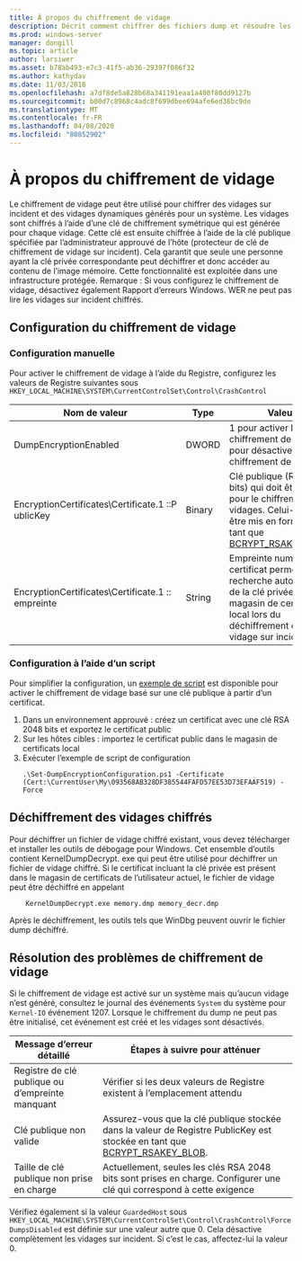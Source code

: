 ```yaml
---
title: À propos du chiffrement de vidage
description: Décrit comment chiffrer des fichiers dump et résoudre les problèmes de chiffrement.
ms.prod: windows-server
manager: dongill
ms.topic: article
author: larsiwer
ms.asset: b78ab493-e7c3-41f5-ab36-29397f086f32
ms.author: kathydav
ms.date: 11/03/2016
ms.openlocfilehash: a7df8de5a828b68a341191eaa1a400f80dd9127b
ms.sourcegitcommit: b00d7c8968c4adc8f699dbee694afe6ed36bc9de
ms.translationtype: MT
ms.contentlocale: fr-FR
ms.lasthandoff: 04/08/2020
ms.locfileid: "80852902"
---
```

# <a name="about-dump-encryption"></a>À propos du chiffrement de vidage
Le chiffrement de vidage peut être utilisé pour chiffrer des vidages sur incident et des vidages dynamiques générés pour un système. Les vidages sont chiffrés à l’aide d’une clé de chiffrement symétrique qui est générée pour chaque vidage. Cette clé est ensuite chiffrée à l’aide de la clé publique spécifiée par l’administrateur approuvé de l’hôte (protecteur de clé de chiffrement de vidage sur incident). Cela garantit que seule une personne ayant la clé privée correspondante peut déchiffrer et donc accéder au contenu de l’image mémoire. Cette fonctionnalité est exploitée dans une infrastructure protégée.
Remarque : Si vous configurez le chiffrement de vidage, désactivez également Rapport d’erreurs Windows. WER ne peut pas lire les vidages sur incident chiffrés.

## <a name="configuring-dump-encryption"></a>Configuration du chiffrement de vidage
### <a name="manual-configuration"></a>Configuration manuelle
Pour activer le chiffrement de vidage à l’aide du Registre, configurez les valeurs de Registre suivantes sous `HKEY_LOCAL_MACHINE\SYSTEM\CurrentControlSet\Control\CrashControl`

| Nom de valeur | Type | Valeur |
| ---------- | ---- | ----- |
| DumpEncryptionEnabled | DWORD | 1 pour activer le chiffrement de vidage, 0 pour désactiver le chiffrement de vidage |
| EncryptionCertificates\Certificate.1 ::P ublicKey | Binary | Clé publique (RSA, 2048 bits) qui doit être utilisée pour le chiffrement des vidages. Celui-ci doit être mis en forme en tant que [BCRYPT_RSAKEY_BLOB](https://msdn.microsoft.com/library/windows/desktop/aa375531(v=vs.85).aspx). |
| EncryptionCertificates\Certificate.1 :: empreinte | String | Empreinte numérique du certificat permettant la recherche automatique de la clé privée dans le magasin de certificats local lors du déchiffrement d’un vidage sur incident. |


### <a name="configuration-using-script"></a>Configuration à l’aide d’un script
Pour simplifier la configuration, un [exemple de script](https://github.com/Microsoft/Virtualization-Documentation/tree/live/hyperv-tools/DumpEncryption) est disponible pour activer le chiffrement de vidage basé sur une clé publique à partir d’un certificat.

1. Dans un environnement approuvé : créez un certificat avec une clé RSA 2048 bits et exportez le certificat public
2. Sur les hôtes cibles : importez le certificat public dans le magasin de certificats local
3. Exécuter l’exemple de script de configuration 
    ```
    .\Set-DumpEncryptionConfiguration.ps1 -Certificate (Cert:\CurrentUser\My\093568AB328DF385544FAFD57EE53D73EFAAF519) -Force
    ```

## <a name="decrypting-encrypted-dumps"></a>Déchiffrement des vidages chiffrés
Pour déchiffrer un fichier de vidage chiffré existant, vous devez télécharger et installer les outils de débogage pour Windows. Cet ensemble d’outils contient KernelDumpDecrypt. exe qui peut être utilisé pour déchiffrer un fichier de vidage chiffré.
Si le certificat incluant la clé privée est présent dans le magasin de certificats de l’utilisateur actuel, le fichier de vidage peut être déchiffré en appelant

```
    KernelDumpDecrypt.exe memory.dmp memory_decr.dmp
```
Après le déchiffrement, les outils tels que WinDbg peuvent ouvrir le fichier dump déchiffré.

## <a name="troubleshooting-dump-encryption"></a>Résolution des problèmes de chiffrement de vidage
Si le chiffrement de vidage est activé sur un système mais qu’aucun vidage n’est généré, consultez le journal des événements `System` du système pour `Kernel-IO` événement 1207. Lorsque le chiffrement du dump ne peut pas être initialisé, cet événement est créé et les vidages sont désactivés.

| Message d’erreur détaillé | Étapes à suivre pour atténuer |
| ---------------------- | ----------------- |
| Registre de clé publique ou d’empreinte manquant | Vérifier si les deux valeurs de Registre existent à l’emplacement attendu |
| Clé publique non valide | Assurez-vous que la clé publique stockée dans la valeur de Registre PublicKey est stockée en tant que [BCRYPT_RSAKEY_BLOB](https://msdn.microsoft.com/library/windows/desktop/aa375531(v=vs.85).aspx). |
| Taille de clé publique non prise en charge | Actuellement, seules les clés RSA 2048 bits sont prises en charge. Configurer une clé qui correspond à cette exigence |

Vérifiez également si la valeur `GuardedHost` sous `HKEY_LOCAL_MACHINE\SYSTEM\CurrentControlSet\Control\CrashControl\ForceDumpsDisabled` est définie sur une valeur autre que 0. Cela désactive complètement les vidages sur incident. Si c’est le cas, affectez-lui la valeur 0.
